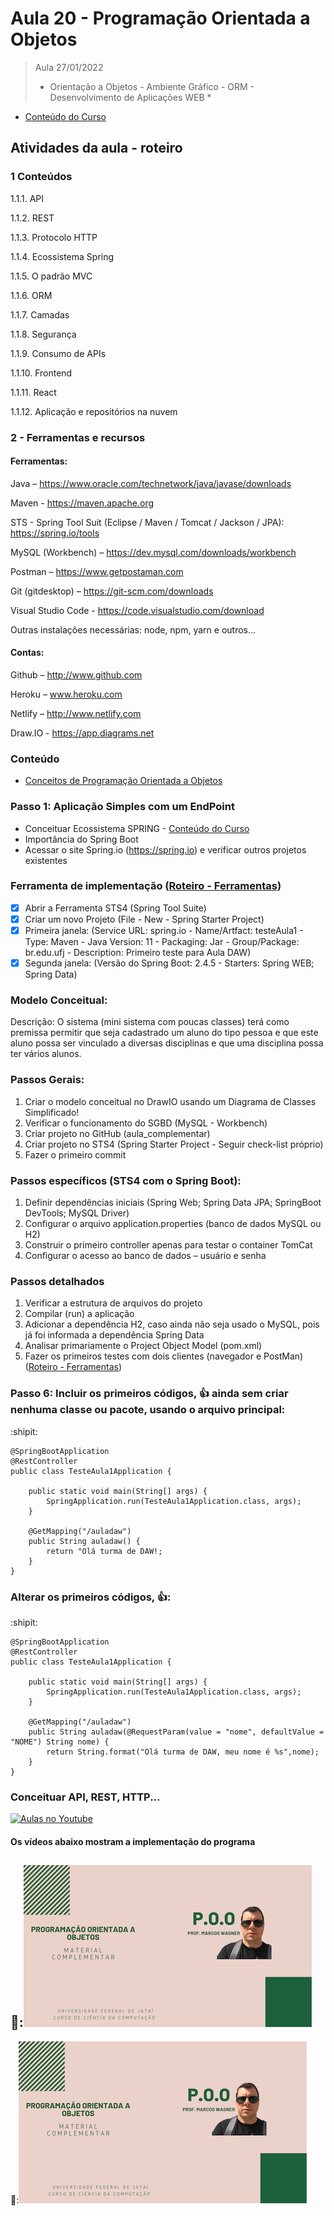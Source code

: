 # Aula 20 - Programação Orientada a Objetos

> Aula 27/01/2022
> 
>  * Orientação a Objetos - Ambiente Gráfico - ORM - Desenvolvimento de Aplicações WEB *

- [Conteúdo do Curso](https://github.com/marcoswagner-commits/gestao_obras_aula_daw/tree/documentos/documentos/Conteúdo_Aula_DSW_Módulo_I.pdf)

## Atividades da aula - roteiro
### 1 Conteúdos
1.1.1. API 

1.1.2. REST 

1.1.3. Protocolo HTTP

1.1.4. Ecossistema Spring

1.1.5. O padrão MVC

1.1.6. ORM

1.1.7. Camadas 

1.1.8. Segurança

1.1.9. Consumo de APIs

1.1.10. Frontend

1.1.11. React

1.1.12. Aplicação e repositórios na nuvem

### 2  - Ferramentas e recursos

#### Ferramentas:
Java – https://www.oracle.com/technetwork/java/javase/downloads 

Maven  - https://maven.apache.org 

STS - Spring Tool Suit (Eclipse / Maven / Tomcat / Jackson / JPA): https://spring.io/tools

MySQL (Workbench) – https://dev.mysql.com/downloads/workbench

Postman – https://www.getpostaman.com

Git (gitdesktop) – https://git-scm.com/downloads

Visual Studio Code - https://code.visualstudio.com/download 

Outras instalações necessárias: node, npm, yarn e outros...

#### Contas:
Github – http://www.github.com 

Heroku – www.heroku.com 

Netlify – http://www.netlify.com 

Draw.IO - https://app.diagrams.net 


### Conteúdo
- [Conceitos de Programação Orientada a Objetos](Conteudo_POO.pdf)


### Passo 1: Aplicação Simples com um EndPoint

- Conceituar Ecossistema SPRING - [Conteúdo do Curso](https://github.com/marcoswagner-commits/gestao_obras_aula_daw/tree/documentos/documentos/Conteúdo_Aula_DSW_Módulo_I.pdf)
- Importância do Spring Boot 
- Acessar o site Spring.io (https://spring.io) e verificar outros projetos existentes

### Ferramenta de implementação ([Roteiro - Ferramentas](https://github.com/marcoswagner-commits/gestao_obras_aula_daw/tree/main/README.md))

- [x] Abrir a Ferramenta STS4 (Spring Tool Suite)
- [x] Criar um novo Projeto (File - New - Spring Starter Project)
- [x] Primeira janela: 
(Service URL: spring.io -  Name/Artfact: testeAula1 - Type: Maven - Java Version: 11 - Packaging: Jar - Group/Package: br.edu.ufj - Description: Primeiro teste para Aula DAW)
- [x] Segunda janela: 
(Versão do Spring Boot: 2.4.5 - Starters: Spring WEB; Spring Data)

### Modelo Conceitual:
Descrição: O sistema (mini sistema com poucas classes) terá como premissa permitir que seja cadastrado um aluno do tipo pessoa e que este aluno possa ser vinculado a diversas disciplinas e que uma disciplina possa ter vários alunos.

### Passos Gerais:
1. Criar o modelo conceitual no DrawIO usando um Diagrama de Classes Simplificado! 
2. Verificar o funcionamento do SGBD (MySQL - Workbench)
3. Criar projeto no GitHub (aula_complementar)
4. Criar projeto no STS4 (Spring Starter Project - Seguir check-list próprio)
5. Fazer o primeiro commit


### Passos específicos (STS4 com o Spring Boot):
1. Definir dependências iniciais (Spring Web; Spring Data JPA; SpringBoot DevTools; MySQL Driver)
2. Configurar o arquivo application.properties (banco de dados MySQL ou H2)
3. Construir o primeiro controller apenas para testar o container TomCat
4. Configurar o acesso ao banco de dados – usuário e senha

### Passos detalhados
1. Verificar a estrutura de arquivos do projeto
2. Compilar (run) a aplicação 
3. Adicionar a dependência H2, caso ainda não seja usado o MySQL, pois já foi informada a dependência Spring Data
4. Analisar primariamente o Project Object Model (pom.xml)
5. Fazer os primeiros testes com dois clientes (navegador e PostMan) ([Roteiro - Ferramentas](https://github.com/marcoswagner-commits/gestao_obras_aula_daw/tree/main/README.md))

### Passo 6: Incluir os primeiros códigos, :+1: ainda sem criar nenhuma classe ou pacote, usando o arquivo principal:

:shipit:
```
@SpringBootApplication
@RestController
public class TesteAula1Application {

	public static void main(String[] args) {
		SpringApplication.run(TesteAula1Application.class, args);
	}
	
	@GetMapping("/auladaw")
	public String auladaw() {
		return "Olá turma de DAW!;
	}
}
```
### Alterar os primeiros códigos, :+1::
:shipit:
```
@SpringBootApplication
@RestController
public class TesteAula1Application {

	public static void main(String[] args) {
		SpringApplication.run(TesteAula1Application.class, args);
	}
	
	@GetMapping("/auladaw")
	public String auladaw(@RequestParam(value = "nome", defaultValue = "NOME") String nome) {
		return String.format("Olá turma de DAW, meu nome é %s",nome);
	}
}
```

### Conceituar API, REST, HTTP...


[![Aulas no Youtube](https://github.com/marcoswagner-commits/gestao_obras_aula_daw/blob/cb3e2ea9547f9ddc831277f07919c3e78451eb92/yt-icon.png)](https://www.youtube.com/channel/UCfO-aJxKLqau0TnL0AfNAvA)

####  Os vídeos abaixo mostram a implementação do programa

🥇:[![material complementar aula18](Capa_Videos_POO.png)](https://youtu.be/MvfzRq_Y6AQ)
-
🥈:[![material complementar aula18](Capa_Videos_POO.png)](https://www.youtube.com/watch?v=2FiSekBqPXw)



